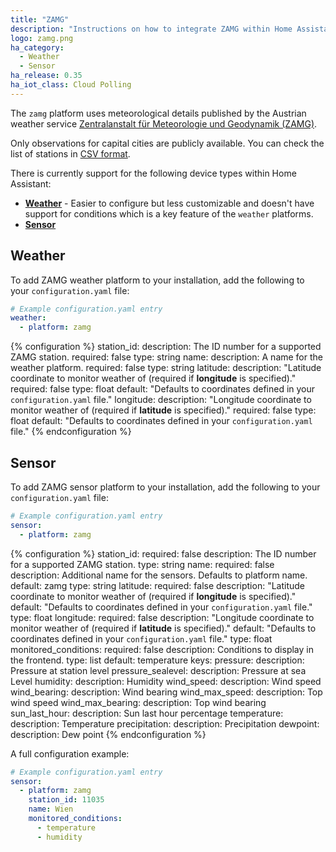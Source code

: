 ```yaml
---
title: "ZAMG"
description: "Instructions on how to integrate ZAMG within Home Assistant."
logo: zamg.png
ha_category:
  - Weather
  - Sensor
ha_release: 0.35
ha_iot_class: Cloud Polling
---
```


The `zamg` platform uses meteorological details published by the Austrian weather service [Zentralanstalt für Meteorologie und Geodynamik (ZAMG)](https://www.zamg.ac.at).

Only observations for capital cities are publicly available. You can check the list of stations in [CSV format](https://www.zamg.ac.at/ogd).

There is currently support for the following device types within Home Assistant:

- **[Weather](#weather)** - Easier to configure but less customizable and doesn't have support for conditions which is a key feature of the `weather` platforms.
- **[Sensor](#sensor)**

## Weather

To add ZAMG weather platform to your installation, add the following to your `configuration.yaml` file:

```yaml
# Example configuration.yaml entry
weather:
  - platform: zamg
```

{% configuration %}
station_id:
  description: The ID number for a supported ZAMG station.
  required: false
  type: string
name:
  description: A name for the weather platform.
  required: false
  type: string
latitude:
  description: "Latitude coordinate to monitor weather of (required if **longitude** is specified)."
  required: false
  type: float
  default: "Defaults to coordinates defined in your `configuration.yaml` file."
longitude:
  description: "Longitude coordinate to monitor weather of (required if **latitude** is specified)."
  required: false
  type: float
  default: "Defaults to coordinates defined in your `configuration.yaml` file."
{% endconfiguration %}

## Sensor

To add ZAMG sensor platform to your installation, add the following to your `configuration.yaml` file:

```yaml
# Example configuration.yaml entry
sensor:
  - platform: zamg
```

{% configuration %}
station_id:
  required: false
  description: The ID number for a supported ZAMG station.
  type: string
name:
  required: false
  description: Additional name for the sensors. Defaults to platform name.
  default: zamg
  type: string
latitude:
  required: false
  description: "Latitude coordinate to monitor weather of (required if **longitude** is specified)."
  default: "Defaults to coordinates defined in your `configuration.yaml` file."
  type: float
longitude:
  required: false
  description: "Longitude coordinate to monitor weather of (required if **latitude** is specified)."
  default: "Defaults to coordinates defined in your `configuration.yaml` file."
  type: float
monitored_conditions:
  required: false
  description: Conditions to display in the frontend.
  type: list
  default: temperature
  keys:
    pressure:
      description: Pressure at station level
    pressure_sealevel:
      description: Pressure at sea Level
    humidity:
      description: Humidity
    wind_speed:
      description: Wind speed
    wind_bearing:
      description: Wind bearing
    wind_max_speed:
      description: Top wind speed
    wind_max_bearing:
      description: Top wind bearing
    sun_last_hour:
      description: Sun last hour percentage
    temperature:
      description: Temperature
    precipitation:
      description: Precipitation
    dewpoint:
      description: Dew point
{% endconfiguration %}

A full configuration example:

```yaml
# Example configuration.yaml entry
sensor:
  - platform: zamg
    station_id: 11035
    name: Wien
    monitored_conditions:
      - temperature
      - humidity
```
